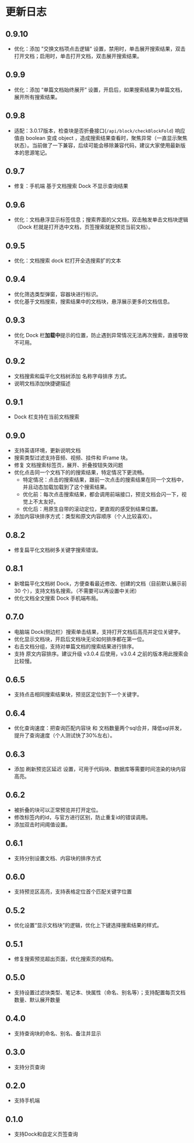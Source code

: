 # 更新日志


## 0.9.10
* 优化：添加 "交换文档项点击逻辑" 设置，禁用时，单击展开搜索结果，双击打开文档；启用时，单击打开文档，双击展开搜索结果。


## 0.9.9
* 优化：添加 “单篇文档始终展开” 设置，开启后，如果搜索结果为单篇文档，展开所有搜索结果。


## 0.9.8
* 适配：3.0.17版本，检查块是否折叠接口(`/api/block/checkBlockFold`) 响应值由 boolean 变成 object ，造成搜索结果查看时，聚焦异常（一直显示聚焦状态）。当前做了一下兼容，后续可能会移除兼容代码，建议大家使用最新版本的思源笔记。

## 0.9.7
* 修复：手机端 基于文档搜索 Dock 不显示查询结果

## 0.9.6
* 优化：文档悬浮显示标签信息；搜索界面的父文档，双击触发单击文档块逻辑（Dock 栏就是打开选中文档，页签搜索就是预览当前文档）。

## 0.9.5
* 优化：文档搜索 dock 栏打开全选搜索扩的文本


## 0.9.4
* 优化筛选类型弹窗，容器块进行标识。
* 优化基于文档搜索，搜索结果中的文档块，悬浮展示更多的文档信息。

## 0.9.3
* 优化 Dock 栏**加载中**提示的位置，防止遇到异常情况无法再次搜索，直接导致不可用。

## 0.9.2
* 文档搜索和扁平化文档树添加 名称字母排序 方式。
* 说明文档添加快捷键描述

## 0.9.1
* Dock 栏支持在当前文档搜索

## 0.9.0
* 支持英语环境，更新说明文档
* 搜索类型过滤支持音频、视频、挂件和 IFrame 块。
* 修复 文档搜索标签页，展开、折叠按钮失效问题
* 优化点击同一个文档下的的搜索结果，特定情况下更流畅。
  * 特定情况：点击的搜索结果，跟前一次点击的搜索结果在同一个文档中，并且动态加载加载到了这个搜索结果。
  * 优化前：每次点击搜索结果，都会调用前端接口，预览文档会闪一下，视觉上不太友好。
  * 优化后：用原生自带的滚动定位，更直观的感受到结果位置。
* 添加内容块排序方式：类型和原文内容顺序（个人比较喜欢）。

## 0.8.2
* 修复扁平化文档树多关键字搜索错误。 

## 0.8.1
* 新增扁平化文档树 Dock，方便查看最近修改、创建的文档（目前默认展示前 30 个），支持文档名搜索。（不需要可以再设置中关闭）
* 优化文档全文搜索 Dock 手机端布局。

## 0.7.0
* 电脑端 Dock(侧边栏）搜索单击结果，支持打开文档后高亮并定位关键字。
* 优化显示文档块，开启后文档块无论如何排序都在第一位。
* 右击文档分组，支持对单篇文档的搜索结果进行排序。
* 支持 原文内容排序。建议升级 v3.0.4 后使用，v3.0.4 之前的版本用此搜索会比较慢。

## 0.6.5
* 支持点击相同搜索结果块，预览区定位到下一个关键字。

## 0.6.4
* 优化查询速度：把查询匹配内容块 和 文档数量两个sql合并，降低sql并发，提升了查询速度（个人测试快了30%左右）。

## 0.6.3
* 添加 刷新预览区延迟 设置，可用于代码块、数据库等需要时间渲染的块内容高亮。

## 0.6.2
* 被折叠的块可以正常预览并打开定位。
* 修改标签内的id，与官方进行区别，防止重复id的错误调用。
* 添加双击时间阈值设置。

## 0.6.1
* 支持分别设置文档、内容块的排序方式

## 0.6.0
* 支持预览区高亮，支持表格定位首个匹配关键字位置

## 0.5.2
* 优化设置“显示文档块”的逻辑，优化上下键选择搜索结果的样式。

## 0.5.1
* 修复搜索预览超出页面，优化搜索页的结构。

## 0.5.0
* 支持设置过滤块类型、笔记本、快属性（命名、别名等）；支持配置每页文档数量、默认展开数量

## 0.4.0
* 支持查询块的命名、别名、备注并显示

## 0.3.0
* 支持分页查询

## 0.2.0
* 支持手机端

## 0.1.0
* 支持Dock和自定义页签查询